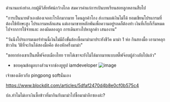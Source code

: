 ตำนานแห่งท่าอ.กบผู้มีวิสัยทัศน์กว้างไกล สมควรค่าแก่การเป้นบทเรียนสอยลูกหลานสืบไป


"การเป็นนายตัวเองต้องเจออะไรอีกมากมาย โดนลูกค้าโกง ส่งงานแต่เงินไม่ได้ ยอมเขียนโปรแกรมที่ต้องใช้ทักษะสูง 
โปรแกรมหลักแสน แต่เอามาขายหลักพันเพื่อความอยู่รอดก็ต้องทำ เงินที่เก็บก็เริ่มหมดไปจากการใช้จ่ายและ ลองผิดลองถูก การเดินทางไปหาลูกค้า เสนองาน"

"วันนึงโปรแกรมเมอร์ท่านนี้เงินไม่มีถึงขั้นต้องซื้อมาม่ามาประทังชีวิค มาม่า 1 ห่อ กินสองมื้อ เอามาคลุกข้าวกิน วิธีที่จะกินได้สองมื้อคือ ต้องหักครึ่งมาม่า"

"ขอยกย่องเขาเป็นสตี๊ฟจ๊อบเมืองไทย รายได้เขาจะยังไม่ได้มากมายแบบสตี๊ฟจ๊อบผู้ล่วงลับไปแล้ว"


- ขอบคุณข้อมูลบางส่วนจากช่องยูทูป iamdeveloper
![image](https://user-images.githubusercontent.com/31118358/106301765-b2d14480-628a-11eb-9cee-78112563b123.png)

เจ้าของเดียวกับ pingpong softนั่นเอง

https://www.blockdit.com/articles/5dfaf2470d4b8e0cf0b575c4

ปล.ทำไมไม่เอาเงินซื้อข้าวที่มากินกับมาม่าไปซื้อมาม่าอีกซองล่ะ?
